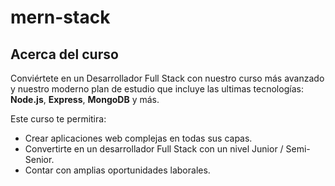 # mern-stack

## Acerca del curso

Conviértete en un Desarrollador Full Stack con nuestro curso más avanzado y nuestro moderno plan de estudio que incluye las ultimas tecnologías: **Node.js**, **Express**, **MongoDB** y más.

Este curso te permitira:

* Crear aplicaciones web complejas en todas sus capas.
* Convertirte en un desarrollador Full Stack con un nivel Junior / Semi-Senior.
* Contar con amplias oportunidades laborales.
